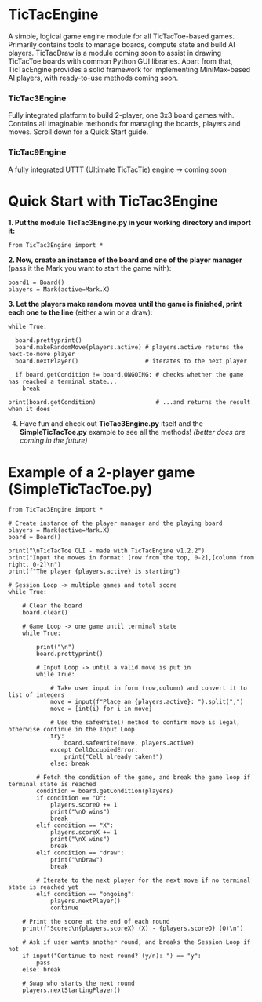 # TicTacEngine
A simple, logical game engine module for all TicTacToe-based games. Primarily contains tools to manage boards, compute state and build AI players. TicTacDraw is a module coming soon to assist in drawing TicTacToe boards with common Python GUI libraries. Apart from that, TicTacEngine provides a solid framework for implementing MiniMax-based AI players, with ready-to-use methods coming soon.

### TicTac3Engine
Fully integrated platform to build 2-player, one 3x3 board games with. Contains all imaginable methonds for managing the boards, players and moves. Scroll down for a Quick Start guide.

### TicTac9Engine
A fully integrated UTTT (Ultimate TicTacTie) engine -> coming soon

# Quick Start with TicTac3Engine

**1. Put the module TicTac3Engine.py in your working directory and import it:**
  ```
  from TicTac3Engine import *
  ```
**2. Now, create an instance of the board and one of the player manager** (pass it the Mark you want to start the game with):
  ```
  board1 = Board()
  players = Mark(active=Mark.X)
  ```
**3. Let the players make random moves until the game is finished, print each one to the line** (either a win or a draw):
  ```
  while True:
  
    board.prettyprint()
    board.makeRandomMove(players.active) # players.active returns the next-to-move player
    board.nextPlayer()                   # iterates to the next player
    
    if board.getCondition != board.ONGOING: # checks whether the game has reached a terminal state...
      break
      
  print(board.getCondition)                 # ...and returns the result when it does
  ```
 4. Have fun and check out **TicTac3Engine.py** itself and the **SimpleTicTacToe.py** example to see all the methods!
      _(better docs are coming in the future)_
      
# Example of a 2-player game (SimpleTicTacToe.py)

```
from TicTac3Engine import *

# Create instance of the player manager and the playing board
players = Mark(active=Mark.X)
board = Board()

print("\nTicTacToe CLI - made with TicTacEngine v1.2.2")
print("Input the moves in format: [row from the top, 0-2],[column from right, 0-2]\n")
print(f"The player {players.active} is starting")

# Session Loop -> multiple games and total score
while True:
    
    # Clear the board
    board.clear()

    # Game Loop -> one game until terminal state
    while True:
        
        print("\n")
        board.prettyprint()
        
        # Input Loop -> until a valid move is put in
        while True:
            
            # Take user input in form (row,column) and convert it to list of integers
            move = input(f"Place an {players.active}: ").split(",")
            move = [int(i) for i in move]
            
            # Use the safeWrite() method to confirm move is legal, otherwise continue in the Input Loop
            try:
                board.safeWrite(move, players.active)
            except CellOccupiedError:
                print("Cell already taken!")
            else: break

        # Fetch the condition of the game, and break the game loop if terminal state is reached
        condition = board.getCondition(players)
        if condition == "O":
            players.scoreO += 1
            print("\nO wins")
            break
        elif condition == "X":
            players.scoreX += 1
            print("\nX wins")
            break
        elif condition == "draw":
            print("\nDraw")
            break
        
        # Iterate to the next player for the next move if no terminal state is reached yet
        elif condition == "ongoing":
            players.nextPlayer()
            continue
        
    # Print the score at the end of each round
    print(f"Score:\n{players.scoreX} (X) - {players.scoreO} (O)\n")
    
    # Ask if user wants another round, and breaks the Session Loop if not
    if input("Continue to next round? (y/n): ") == "y":
        pass
    else: break
    
    # Swap who starts the next round
    players.nextStartingPlayer()
```
      
